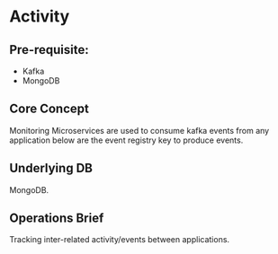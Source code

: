 Activity
========

Pre-requisite:
--------------

* Kafka 
* MongoDB

Core Concept
--------------
Monitoring Microservices are used to consume kafka events from any application 
below are the event registry key to produce events.

Underlying DB
-------------
MongoDB.

Operations Brief 
---------------
Tracking inter-related activity/events between applications.


